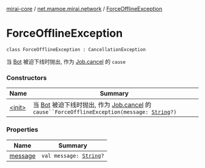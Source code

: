 [mirai-core](../../index.md) / [net.mamoe.mirai.network](../index.md) / [ForceOfflineException](./index.md)

# ForceOfflineException

`class ForceOfflineException : CancellationException`

当 [Bot](../../net.mamoe.mirai/-bot/index.md) 被迫下线时抛出, 作为 [Job.cancel](#) 的 `cause`

### Constructors

| Name | Summary |
|---|---|
| [&lt;init&gt;](-init-.md) | 当 [Bot](../../net.mamoe.mirai/-bot/index.md) 被迫下线时抛出, 作为 [Job.cancel](#) 的 `cause``ForceOfflineException(message: `[`String`](https://kotlinlang.org/api/latest/jvm/stdlib/kotlin/-string/index.html)`?)` |

### Properties

| Name | Summary |
|---|---|
| [message](message.md) | `val message: `[`String`](https://kotlinlang.org/api/latest/jvm/stdlib/kotlin/-string/index.html)`?` |
